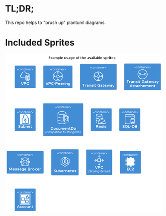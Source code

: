 # TL;DR;
This repo helps to "brush up" plantuml diagrams.

# Included Sprites
![Included Sprites](./img/example.png)

